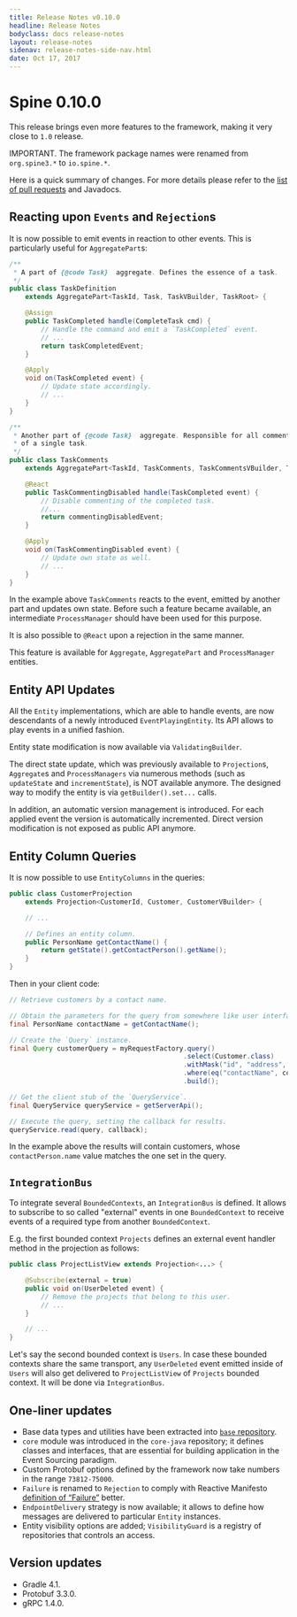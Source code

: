 ```yaml
---
title: Release Notes v0.10.0
headline: Release Notes
bodyclass: docs release-notes
layout: release-notes
sidenav: release-notes-side-nav.html
date: Oct 17, 2017
---
```


# Spine 0.10.0

This release brings even more features to the framework, making it very close to `1.0` release.

IMPORTANT. The framework package names were renamed from `org.spine3.*` to `io.spine.*`.

Here is a quick summary of changes. For more details please refer to the [list of pull requests](https://github.com/SpineEventEngine/core-java/pulls?utf8=%E2%9C%93&q=is%3Apr%20is%3Aclosed%20merged%3A2017-05-03T16%3A00%3A00%2B03%3A00..2017-10-17) and Javadocs.

## Reacting upon `Events` and `Rejection`s

It is now possible to emit events in reaction to other events. This is particularly useful 
for `AggregatePart`s:

```java
/**
 * A part of {@code Task}  aggregate. Defines the essence of a task.
 */
public class TaskDefinition 
    extends AggregatePart<TaskId, Task, TaskVBuilder, TaskRoot> {

    @Assign
    public TaskCompleted handle(CompleteTask cmd) {
        // Handle the command and emit a `TaskCompleted` event.
        // ...
        return taskCompletedEvent;
    }

    @Apply
    void on(TaskCompleted event) {
        // Update state accordingly.
        // ...
    }
} 

/**
 * Another part of {@code Task}  aggregate. Responsible for all comments 
 * of a single task.
 */
public class TaskComments 
    extends AggregatePart<TaskId, TaskComments, TaskCommentsVBuilder, TaskRoot> {

    @React
    public TaskCommentingDisabled handle(TaskCompleted event) {
        // Disable commenting of the completed task.
        //...
        return commentingDisabledEvent;
    }

    @Apply
    void on(TaskCommentingDisabled event) {
        // Update own state as well.
        // ...
    }
}
```

In the example above `TaskComments` reacts to the event, emitted by another part and updates 
own state. Before such a feature became available, an intermediate `ProcessManager` should have 
been used for this purpose.

It is also possible to `@React` upon a rejection in the same manner.

This feature is available for `Aggregate`, `AggregatePart` and `ProcessManager` entities.

## Entity API Updates

All the `Entity` implementations, which are able to handle events, are now descendants of a newly 
introduced `EventPlayingEntity`. Its API allows to play events in a unified fashion.

Entity state modification is now available via `ValidatingBuilder`.

The direct state update, which was previously available to `Projection`s, `Aggregate`s and 
`ProcessManagers` via numerous methods (such as `updateState` and `incrementState`), is NOT 
available anymore. The designed way to modify the entity is via `getBuilder().set...` calls.

In addition, an automatic version management is introduced. For each applied event the version 
is automatically incremented. Direct version modification is not exposed as public API anymore.

## Entity Column Queries

It is now possible to use `EntityColumns` in the queries:
```java
public class CustomerProjection 
    extends Projection<CustomerId, Customer, CustomerVBuilder> {

    // ...

    // Defines an entity column.
    public PersonName getContactName() {
        return getState().getContactPerson().getName();
    }
}
```

Then in your client code:
```java
// Retrieve customers by a contact name.

// Obtain the parameters for the query from somewhere like user interface.
final PersonName contactName = getContactName();

// Create the `Query` instance.
final Query customerQuery = myRequestFactory.query()
                                            .select(Customer.class)
                                            .withMask("id", "address", "domain")
                                            .where(eq("contactName", contactName))
                                            .build();

// Get the client stub of the `QueryService`.
final QueryService queryService = getServerApi();

// Execute the query, setting the callback for results.
queryService.read(query, callback);
```

In the example above the results will contain customers, whose `contactPerson.name` value 
matches the one set in the query.

## `IntegrationBus`

To integrate several `BoundedContexts`, an `IntegrationBus` is defined. It allows to subscribe 
to so called "external" events in one `BoundedContext` to receive events of a required type 
from another `BoundedContext`.

E.g. the first bounded context `Projects` defines an external event handler method in 
the projection as follows:

```java
public class ProjectListView extends Projection<...> {

    @Subscribe(external = true)
    public void on(UserDeleted event) {
        // Remove the projects that belong to this user.
        // ...
    }

    // ...
}
```

Let's say the second bounded context is `Users`. In case these bounded contexts share the same 
transport, any `UserDeleted` event emitted inside of `Users` will also get delivered to 
`ProjectListView` of `Projects` bounded context. It will be done via `IntegrationBus`.

## One-liner updates

- Base data types and utilities have been extracted into [`base` repository](https://github.com/SpineEventEngine/base/).
- `core` module was introduced in the `core-java` repository; it defines classes and interfaces, 
that are essential for building application in the Event Sourcing paradigm.
- Custom Protobuf options defined by the framework now take numbers in the range `73812-75000`.
- `Failure` is renamed to `Rejection` to comply with Reactive Manifesto [definition of “Failure”](https://www.reactivemanifesto.org/glossary#Failure) better.
- `EndpointDelivery` strategy is now available; it allows to define how messages are delivered 
to particular `Entity` instances.
- Entity visibility options are added; `VisibilityGuard` is a registry of repositories that 
controls an access.

## Version updates

- Gradle 4.1.
- Protobuf 3.3.0.
- gRPC 1.4.0.
